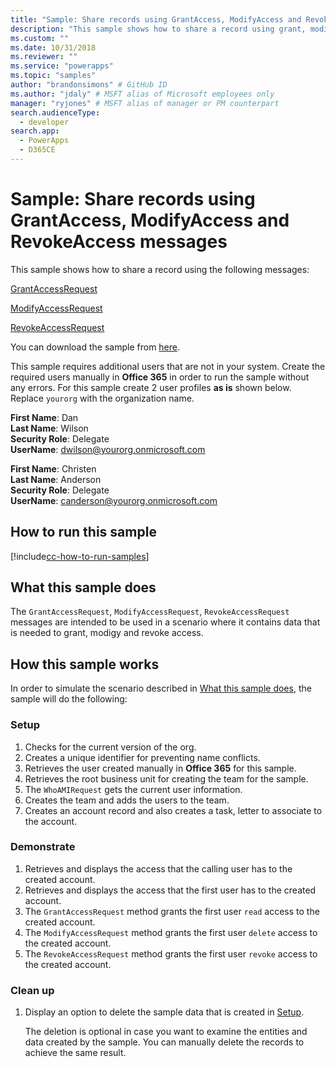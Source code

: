 ```yaml
---
title: "Sample: Share records using GrantAccess, ModifyAccess and RevokeAccess (Common Data Service for Apps) | Microsoft Docs" # Intent and product brand in a unique string of 43-59 chars including spaces
description: "This sample shows how to share a record using grant, modify and revoke access mesage." # 115-145 characters including spaces. This abstract displays in the search result.
ms.custom: ""
ms.date: 10/31/2018
ms.reviewer: ""
ms.service: "powerapps"
ms.topic: "samples"
author: "brandonsimons" # GitHub ID
ms.author: "jdaly" # MSFT alias of Microsoft employees only
manager: "ryjones" # MSFT alias of manager or PM counterpart
search.audienceType: 
  - developer
search.app: 
  - PowerApps
  - D365CE
---
```

# Sample: Share records using GrantAccess, ModifyAccess and RevokeAccess messages

<!-- https://docs.microsoft.com/en-us/dynamics365/customer-engagement/developer/sample-share-records-using-grantaccess-modifyaccess-revokeaccess-messages 

Change sample to make sure it works with CDS
-->

This sample shows how to share a record using the following messages:

[GrantAccessRequest](https://docs.microsoft.com/en-us/dotnet/api/microsoft.crm.sdk.messages.grantaccessrequest?view=dynamics-general-ce-9)

[ModifyAccessRequest](https://docs.microsoft.com/en-us/dotnet/api/microsoft.crm.sdk.messages.modifyaccessrequest?view=dynamics-general-ce-9)

[RevokeAccessRequest](https://docs.microsoft.com/en-us/dotnet/api/microsoft.crm.sdk.messages.revokeaccessrequest?view=dynamics-general-ce-9)

You can download the sample from [here](https://github.com/Microsoft/PowerApps-Samples/tree/master/cds/orgsvc/C%23/GrantModifyRevokeAccess).

This sample requires additional users that are not in your system. Create the required users manually in **Office 365** in order to run the sample without any errors. For this sample create 2 user profiles **as is** shown below. Replace `yourorg` with the organization name.

**First Name**: Dan<br/>
**Last Name**: Wilson<br/>
**Security Role**: Delegate<br/>
**UserName**: dwilson@yourorg.onmicrosoft.com<br/>

**First Name**: Christen<br/>
**Last Name**: Anderson<br/>
**Security Role**: Delegate<br/>
**UserName**: canderson@yourorg.onmicrosoft.com<br/>

## How to run this sample

[!include[cc-how-to-run-samples](../../includes/cc-how-to-run-samples.md)]

## What this sample does

The `GrantAccessRequest`, `ModifyAccessRequest`, `RevokeAccessRequest` messages are intended to be used in a scenario where it contains data that is needed to grant, modigy and revoke access.

## How this sample works

In order to simulate the scenario described in [What this sample does](#what-this-sample-does), the sample will do the following:

### Setup

1. Checks for the current version of the org.
2. Creates a unique identifier for preventing name conflicts.
3. Retrieves the user created manually in **Office 365** for this sample.
4. Retrieves the root business unit for creating the team for the sample.
5. The `WhoAMIRequest` gets the current user information.
6. Creates the team and adds the users to the team. 
7. Creates an account record and also creates a task, letter to associate to the account.

### Demonstrate

1. Retrieves and displays the access that the calling user has to the created account.
2. Retrieves and displays the access that the first user has to the created account. 
3. The `GrantAccessRequest` method grants the first user `read` access to the created account.
4. The `ModifyAccessRequest` method grants the first user `delete` access to the created account.
5. The `RevokeAccessRequest` method grants the first user `revoke` access to the created account.

### Clean up

1. Display an option to delete the sample data that is created in [Setup](#setup).

    The deletion is optional in case you want to examine the entities and data created by the sample. You can manually delete the records to achieve the same result.
